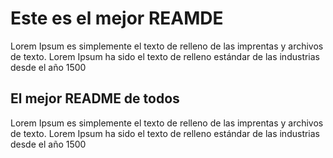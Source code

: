 # Este es el mejor REAMDE

Lorem Ipsum es simplemente el texto de relleno de las imprentas y archivos de texto. Lorem Ipsum ha sido el texto de relleno estándar de las industrias desde el año 1500

## El mejor README de todos

Lorem Ipsum es simplemente el texto de relleno de las imprentas y archivos de texto. Lorem Ipsum ha sido el texto de relleno estándar de las industrias desde el año 1500
